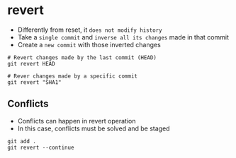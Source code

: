 # revert

- Differently from reset, it `does not modify history`
- Take a `single commit` and `inverse all its changes` made in that commit
- Create a `new commit` with those inverted changes

```shell
# Revert changes made by the last commit (HEAD)
git revert HEAD

# Rever changes made by a specific commit
git revert "SHA1"
```

## Conflicts

- Conflicts can happen in revert operation
- In this case, conflicts must be solved and be staged

```shell
git add .
git revert --continue
```
